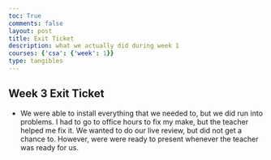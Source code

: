 ```yaml
---
toc: True
comments: false
layout: post
title: Exit Ticket
description: what we actually did during week 1
courses: {'csa': {'week': 1}}
type: tangibles
---
```


## Week 3 Exit Ticket
- We were able to install everything that we needed to, but we did run into problems. I had to go to office hours to fix my make, but the teacher helped me fix it. We wanted to do our live review, but did not get a chance to. However, were were ready to present whenever the teacher was ready for us. 